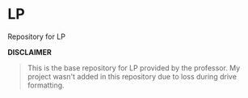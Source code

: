 # LP
Repository for LP

**DISCLAIMER** 
>This is the base repository for LP provided by the professor.
>My project wasn't added in this repository due to loss during drive formatting.
